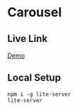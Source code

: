 # Carousel

## Live Link

[Demo](https://manichandum.github.io/Carousel/)

## Local Setup

```shell
npm i -g lite-server
lite-server
```
